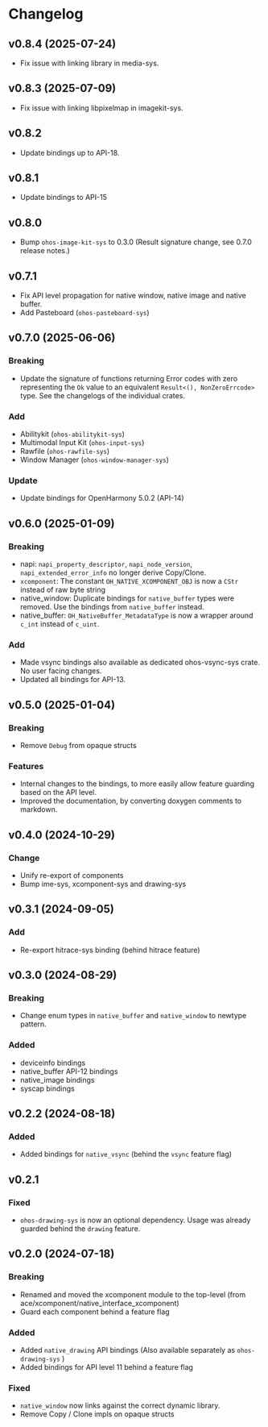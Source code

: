 # Changelog

## v0.8.4 (2025-07-24)

- Fix issue with linking library in media-sys.

## v0.8.3 (2025-07-09)

- Fix issue with linking libpixelmap in imagekit-sys.

## v0.8.2

- Update bindings up to API-18.

## v0.8.1

- Update bindings to API-15

## v0.8.0

- Bump `ohos-image-kit-sys` to 0.3.0 (Result signature change, see 0.7.0 release notes.)

## v0.7.1 

- Fix API level propagation for native window, native image and native buffer.
- Add Pasteboard (`ohos-pasteboard-sys`)

## v0.7.0 (2025-06-06)

### Breaking 

- Update the signature of functions returning Error codes with zero representing the `Ok` value to 
  an equivalent `Result<(), NonZeroErrcode>` type. See the changelogs of the individual crates.

### Add

- Abilitykit (`ohos-abilitykit-sys`)
- Multimodal Input Kit (`ohos-input-sys`)
- Rawfile (`ohos-rawfile-sys`)
- Window Manager (`ohos-window-manager-sys`)

### Update

- Update bindings for OpenHarmony 5.0.2 (API-14)

## v0.6.0 (2025-01-09)

### Breaking 

- napi: `napi_property_descriptor`, `napi_node_version`, `napi_extended_error_info` no longer derive Copy/Clone.
- `xcomponent`: The constant `OH_NATIVE_XCOMPONENT_OBJ` is now a `CStr` instead of raw byte string
- native_window: Duplicate bindings for `native_buffer` types were removed. Use the bindings from `native_buffer` instead.
- native_buffer: `OH_NativeBuffer_MetadataType` is now a wrapper around `c_int` instead of `c_uint`.

### Add

- Made vsync bindings also available as dedicated ohos-vsync-sys crate. No user facing changes.
- Updated all bindings for API-13.

## v0.5.0 (2025-01-04)

### Breaking

- Remove `Debug` from opaque structs

### Features

- Internal changes to the bindings, to more easily allow feature guarding based on the API level.
- Improved the documentation, by converting doxygen comments to markdown.

## v0.4.0 (2024-10-29)

### Change

- Unify re-export of components
- Bump ime-sys, xcomponent-sys and drawing-sys

## v0.3.1 (2024-09-05)

### Add

- Re-export hitrace-sys binding (behind hitrace feature)

## v0.3.0 (2024-08-29)

### Breaking

- Change enum types in `native_buffer` and `native_window` to newtype pattern.

### Added

- deviceinfo bindings 
- native_buffer API-12 bindings
- native_image bindings
- syscap bindings

## v0.2.2 (2024-08-18)

### Added

- Added bindings for `native_vsync` (behind the `vsync` feature flag)

## v0.2.1

### Fixed

- `ohos-drawing-sys` is now an optional dependency. Usage was already guarded behind the `drawing`
  feature.

## v0.2.0 (2024-07-18)

### Breaking

- Renamed and moved the xcomponent module to the top-level  (from ace/xcomponent/native_interface_xcomponent)
- Guard each component behind a feature flag

### Added

- Added `native_drawing` API bindings (Also available separately as `ohos-drawing-sys` )
- Added bindings for API level 11 behind a feature flag

### Fixed

- `native_window` now links against the correct dynamic library.
- Remove Copy / Clone impls on opaque structs
